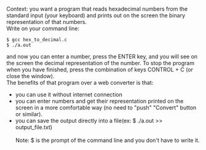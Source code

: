 Context:
you want a program that reads hexadecimal numbers from the standard input (your keyboard) and prints out on the screen the binary 
representation of that numbers.  
Write on your command line:

```
$ gcc hex_to_decimal.c  
$ ./a.out
```

and now you can enter a number, press the ENTER key, and you will see on the screen the decimal representation of the number. 
To stop the program when you have finished, press the combination of keys CONTROL + C (or close the window).    
The benefits of that program over a web converter is that:  
- you can use it without internet connection  
- you can enter numbers and get their representation printed on the screen in a more comfortable way
(no need to "push" "Convert" button or similar).
- you can save the output directly into a file(ex: $ ./a.out >> output_file.txt)
<br/><br/>
Note:   $      is the prompt of the command line and you don't have to write it.
